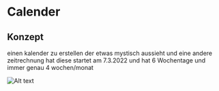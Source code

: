 # Calender


## Konzept

einen kalender zu erstellen der etwas mystisch aussieht und eine andere zeitrechnung hat diese startet am 7.3.2022 und hat 6 Wochentage und immer genau 4 wochen/monat

![Alt text](https://assets.digitalocean.com/articles/alligator/boo.svg "lala")
 
